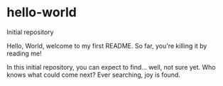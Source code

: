 # hello-world
Initial repository

Hello, World, welcome to my first README. So far, you're killing it by reading me!

In this initial repository, you can expect to find... well, not sure yet. Who knows what could come next?
Ever searching, joy is found.
